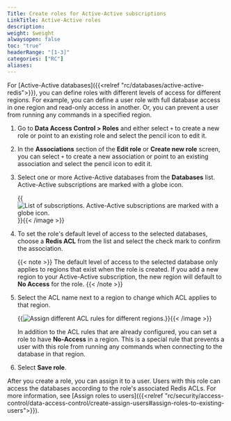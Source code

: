```yaml
---
Title: Create roles for Active-Active subscriptions
LinkTitle: Active-Active roles
description: 
weight: $weight
alwaysopen: false
toc: "true"
headerRange: "[1-3]"
categories: ["RC"]
aliases: 
---
```


For [Active-Active databases]({{<relref "rc/databases/active-active-redis">}}), you can define roles with different levels of access for different regions. For example, you can define a user role with full database access in one region and read-only access in another. Or, you can prevent a user from running any commands in a specified region.

1. Go to **Data Access Control > Roles** and either select `+` to create a new role or point to an existing role and select the pencil icon to edit it.

1. In the **Associations** section of the **Edit role** or **Create new role** screen, you can select `+` to create a new association or point to an existing association and select the pencil icon to edit it.

1. Select one or more Active-Active databases from the **Databases** list. Active-Active subscriptions are marked with a globe icon.

    {{<image filename="images/rc/roles-select-aa-database.png" alt="List of subscriptions. Active-Active subscriptions are marked with a globe icon." >}}{{< /image >}}

1. To set the role's default level of access to the selected databases, choose a **Redis ACL** from the list and select the check mark to confirm the association.

    {{< note >}}
The default level of access to the selected database only applies to regions that exist when the role is created. If you add a new region to your Active-Active subscription, the new region will default to **No Access** for the role.
    {{< /note >}}

1. Select the ACL name next to a region to change which ACL applies to that region.

    {{<image filename="images/rc/roles-assign-rules-active-active.png" alt="Assign different ACL rules for different regions." >}}{{< /image >}}

    In addition to the ACL rules that are already configured, you can set a role to have **No-Access** in a region. This is a special rule that prevents a user with this role from running any commands when connecting to the database in that region.

1. Select **Save role**.

After you create a role, you can assign it to a user. Users with this role can access the databases according to the role's associated Redis ACLs. For more information, see [Assign roles to users]({{<relref "rc/security/access-control/data-access-control/create-assign-users#assign-roles-to-existing-users">}}).
